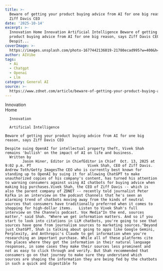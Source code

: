 ```yaml
---
title: >-
  Beware of getting your product buying advice from AI for one big reason, says
  Ziff Davis CEO
date: '2025-10-14'
excerpt: >-
  Innovation Home Innovation Artificial Intelligence Beware of getting your
  product buying advice from AI for one big reason, says Ziff Davis CEO
  Despit...
coverImage: >-
  https://images.unsplash.com/photo-1677442136019-21780ecad995?w=400&h=200&fit=crop&auto=format
author: AIVibe
tags:
  - Ai
  - Chatgpt
  - Openai
  - Llm
category: General AI
source: >-
  https://www.zdnet.com/article/beware-of-getting-your-product-buying-advice-from-ai-for-one-big-reason-says-ziff-davis-ceo/
---
```

Innovation      
      Home
    
      Innovation
    
      Artificial Intelligence
       
    Beware of getting your product buying advice from AI for one big reason, says Ziff Davis CEO
     
    Despite suing OpenAI for intellectual property theft, Vivek Shah remains 'bullish' on the impact of AI on life and business.
      Written by 
            Jason Hiner, Editor in ChiefEditor in Chief  Oct. 13, 2025 at 9:02 p.m. PT                          Vivek Shah, CEO of Ziff Davis. Andrew Toth/Getty ImagesThe CEO who is currently best known for standing up to OpenAI by suing it for allowing ChatGPT to make unauthorized copies of his company's content, has turned his attention to warning consumers against using AI chatbots for buying advice when making big purchases.Vivek Shah, the CEO of Ziff Davis -- which is also the parent company of ZDNET -- recently told journalist Peter Kafka in an interview on the podcast Channels that he's seen an alarming trend of chatbots moving away from the kinds of neutral sources that consumers have traditionally preferred when it comes to shopping for high-dollar items.   Listen to Vivek Shah's full interview on the Channels podcast. Vox Media"In the end, sources matter," said Shah. "Where we get information matters. And so if you start to look into citations in LLM chatbots, you're going to see that sources have gone from journalism sources to marketing sources."Beyond just ChatGPT, Shah is talking about going to apps like Google Gemini, Perplexity, and Anthropic's Claude to get information when you're researching an important purchase. While all of these platforms cite the places where they got the information in their natural language responses, in some cases they make their sources less prominent and not as easy to click through and verify. But Shah recommended that consumers go on that journey to make sure they understand which sources are shaping the information they are being fed by the chatbots in such a quick and digestible fo
